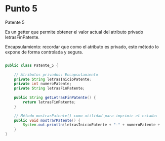 # Punto 5

Patente 5

Es un getter que permite obtener el valor actual del atributo privado letrasFinPatente.

Encapsulamiento: recordar que como el atributo es privado, este método lo expone de forma controlada y segura.

```java

public class Patente_5 {
    
    // Atributos privados: Encapsulamiento
    private String letrasInicioPatente;
    private int numeroPatente;
    private String letrasFinPatente;
    
    public String getLetrasFinPatente() {
        return letrasFinPatente;
    }

    // Método mostrarPatente() como utilidad para imprimir el estado:
    public void mostrarPatente() {
        System.out.println(letrasInicioPatente + "-" + numeroPatente + "-" + letrasFinPatente);
    }
}
